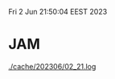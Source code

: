 Fri  2 Jun 21:50:04 EEST 2023
# JAM
<a href='./cache/202306/02_21.log'>./cache/202306/02_21.log</a>
